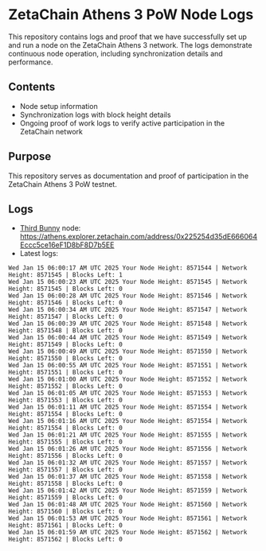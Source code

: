 # ZetaChain Athens 3 PoW Node Logs
This repository contains logs and proof that we have successfully set up and run a node on the ZetaChain Athens 3 network. The logs demonstrate continuous node operation, including synchronization details and performance.

## Contents
- Node setup information
- Synchronization logs with block height details
- Ongoing proof of work logs to verify active participation in the ZetaChain network

## Purpose
This repository serves as documentation and proof of participation in the ZetaChain Athens 3 PoW testnet.

## Logs

- [Third Bunny](https://thirdbunny.xyz/) node: https://athens.explorer.zetachain.com/address/0x225254d35dE666064Eccc5ce16eF1D8bF8D7b5EE
- Latest logs:
```
Wed Jan 15 06:00:17 AM UTC 2025 Your Node Height: 8571544 | Network Height: 8571545 | Blocks Left: 1
Wed Jan 15 06:00:23 AM UTC 2025 Your Node Height: 8571545 | Network Height: 8571545 | Blocks Left: 0
Wed Jan 15 06:00:28 AM UTC 2025 Your Node Height: 8571546 | Network Height: 8571546 | Blocks Left: 0
Wed Jan 15 06:00:34 AM UTC 2025 Your Node Height: 8571547 | Network Height: 8571547 | Blocks Left: 0
Wed Jan 15 06:00:39 AM UTC 2025 Your Node Height: 8571548 | Network Height: 8571548 | Blocks Left: 0
Wed Jan 15 06:00:44 AM UTC 2025 Your Node Height: 8571549 | Network Height: 8571549 | Blocks Left: 0
Wed Jan 15 06:00:49 AM UTC 2025 Your Node Height: 8571550 | Network Height: 8571550 | Blocks Left: 0
Wed Jan 15 06:00:55 AM UTC 2025 Your Node Height: 8571551 | Network Height: 8571551 | Blocks Left: 0
Wed Jan 15 06:01:00 AM UTC 2025 Your Node Height: 8571552 | Network Height: 8571552 | Blocks Left: 0
Wed Jan 15 06:01:05 AM UTC 2025 Your Node Height: 8571553 | Network Height: 8571553 | Blocks Left: 0
Wed Jan 15 06:01:11 AM UTC 2025 Your Node Height: 8571554 | Network Height: 8571554 | Blocks Left: 0
Wed Jan 15 06:01:16 AM UTC 2025 Your Node Height: 8571554 | Network Height: 8571554 | Blocks Left: 0
Wed Jan 15 06:01:21 AM UTC 2025 Your Node Height: 8571555 | Network Height: 8571555 | Blocks Left: 0
Wed Jan 15 06:01:26 AM UTC 2025 Your Node Height: 8571556 | Network Height: 8571556 | Blocks Left: 0
Wed Jan 15 06:01:32 AM UTC 2025 Your Node Height: 8571557 | Network Height: 8571557 | Blocks Left: 0
Wed Jan 15 06:01:37 AM UTC 2025 Your Node Height: 8571558 | Network Height: 8571558 | Blocks Left: 0
Wed Jan 15 06:01:42 AM UTC 2025 Your Node Height: 8571559 | Network Height: 8571559 | Blocks Left: 0
Wed Jan 15 06:01:48 AM UTC 2025 Your Node Height: 8571560 | Network Height: 8571560 | Blocks Left: 0
Wed Jan 15 06:01:53 AM UTC 2025 Your Node Height: 8571561 | Network Height: 8571561 | Blocks Left: 0
Wed Jan 15 06:01:59 AM UTC 2025 Your Node Height: 8571562 | Network Height: 8571562 | Blocks Left: 0
```
